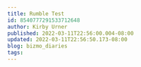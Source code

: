 ```yaml
---
title: Rumble Test
id: 8540777291533712648
author: Kirby Urner
published: 2022-03-11T22:56:00.004-08:00
updated: 2022-03-11T22:56:50.173-08:00
blog: bizmo_diaries
tags: 
---
```


